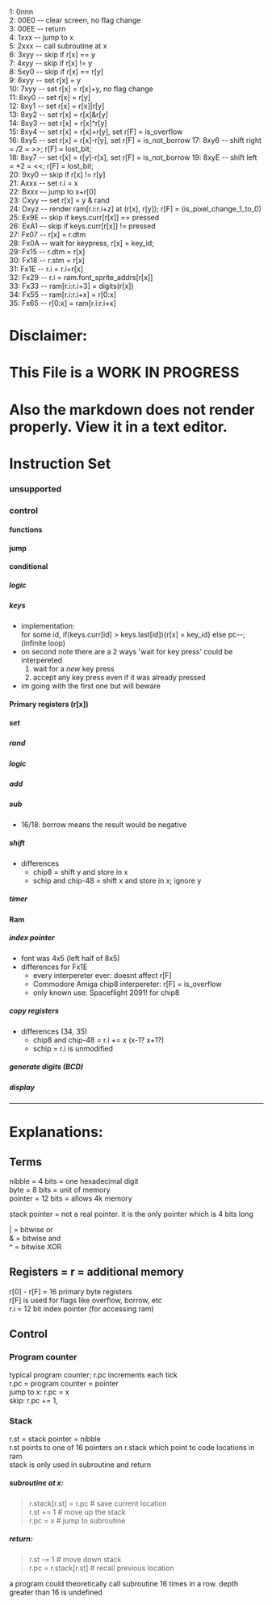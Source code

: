  1: 0nnn  
 2: 00E0 -- clear screen, no flag change  
 3: 00EE -- return  
 4: 1xxx -- jump to x  
 5: 2xxx -- call subroutine at x  
 6: 3xyy -- skip if r[x] == y  
 7: 4xyy -- skip if r[x] != y  
 8: 5xy0 -- skip if r[x] == r[y]  
 9: 6xyy -- set r[x] = y  
10: 7xyy -- set r[x] = r[x]+y, no flag change  
11: 8xy0 -- set r[x] = r[y]  
12: 8xy1 -- set r[x] = r[x]|r[y]  
13: 8xy2 -- set r[x] = r[x]&r[y]  
14: 8xy3 -- set r[x] = r[x]^r[y]  
15: 8xy4 -- set r[x] = r[x]+r[y], set r[F] = is_overflow  
16: 8xy5 -- set r[x] = r[x]-r[y], set r[F] = is_not_borrow
17: 8xy6 -- shift right = /2 = >>;  r[F] = lost_bit;  
18: 8xy7 -- set r[x] = r[y]-r[x], set r[F] = is_not_borrow
19: 8xyE -- shift left = *2 = <<;  r[F] = lost_bit;  
20: 9xy0 -- skip if r[x] != r[y]  
21: Axxx -- set r.i = x  
22: Bxxx -- jump to x+r[0]  
23: Cxyy -- set r[x] = y & rand  
24: Dxyz -- render ram[r.i:r.i+z] at (r[x], r[y]); r[F] = (is_pixel_change_1_to_0)  
25: Ex9E -- skip if keys.curr[r[x]] == pressed  
26: ExA1 -- skip if keys.curr[r[x]] != pressed  
27: Fx07 -- r[x] = r.dtm  
28: Fx0A -- wait for keypress, r[x] = key_id;  
29: Fx15 -- r.dtm = r[x]  
30: Fx18 -- r.stm = r[x]  
31: Fx1E -- r.i = r.i+r[x]  
32: Fx29 -- r.i = ram.font_sprite_addrs[r[x]]  
33: Fx33 -- ram[r.i:r.i+3] = digits(r[x])  
34: Fx55 -- ram[r.i:r.i+x] = r[0:x]  
35: Fx65 -- r[0:x] = ram[r.i:r.i+x]  
# Disclaimer:
# This File is a WORK IN PROGRESS
# Also the markdown does not render properly. View it in a text editor.

# Instruction Set

### unsupported
### control
#### functions

#### jump

#### conditional
##### logic
##### keys
 * implementation:  
  for some id, if(keys.curr[id] > keys.last[id]){r[x] = key_id} else pc--; (infinite loop)
 * on second note there are a 2 ways 'wait for key press' could be interpereted
    1) wait for a _new_ key press
    2) accept any key press even if it was already pressed
 * im going with the first one but will beware

#### Primary registers (r[x])
##### set

##### rand

##### logic

##### add

##### sub
 * 16/18: borrow means the result would be negative

##### shift
 * differences
    * chip8 = shift y and store in x
    * schip and chip-48 = shift x and store in x; ignore y
##### timer


#### Ram
##### index pointer
 * font was 4x5 (left half of 8x5)
 * differences for Fx1E  
    * every interpereter ever: doesnt affect r[F]
    * Commodore Amiga chip8 interpereter: r[F] = is_overflow
    * only known use: Spaceflight 2091! for chip8

##### copy registers
 * differences (34, 35)
    * chip8 and chip-48 = r.i += x (x-1? x+1?)
    * schip = r.i is unmodified

##### generate digits (BCD)

##### display



----------------------------------------------------------------------
# Explanations:
## Terms
nibble = 4 bits = one hexadecimal digit  
byte = 8 bits = unit of memory  
pointer = 12 bits = allows 4k memory  

stack pointer = not a real pointer. it is the only pointer which is 4 bits long

| = bitwise or  
& = bitwise and  
^ = bitwise XOR  

## Registers = r = additional memory
r[0] - r[F] = 16 primary byte registers  
r[F] is used for flags like overflow, borrow, etc  
r.i = 12 bit index pointer (for accessing ram)  

## Control
### Program counter
typical program counter; r.pc increments each tick  
r.pc = program counter = pointer  
jump to x: r.pc = x  
skip: r.pc += 1,  

### Stack
r.st = stack pointer = nibble  
r.st points to one of 16 pointers on r.stack which point to code locations in ram  
stack is only used in subroutine and return  

##### subroutine at x:
>r.stack[r.st] = r.pc # save current location  
r.st += 1 # move up the stack  
r.pc = x # jump to subroutine  

##### return:
>r.st -= 1 # move down stack  
r.pc = r.stack[r.st] # recall previous location  

a program could theoretically call subroutine 16 times in a row. depth greater than 16 is undefined  
